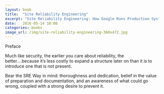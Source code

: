 ```yaml
---
layout: book
title:  "Site Reliability Engineering"
excerpt: "Site Reliability Engineering: How Google Runs Production Systems"
date:   2016-05-14 10:00
categories: books
image_url: /img/site-reliability-engineering-360x472.jpg
---
```


Preface

Much like security, the earlier you care about reliability, the better….because it’s less costly to expand a structure later on than it is to introduce one that is not present.

Bear the SRE Way in mind: thoroughness and dedication, belief in the value of preparation and documentation, and an awareness of what could go wrong, coupled with a strong desire to prevent it.